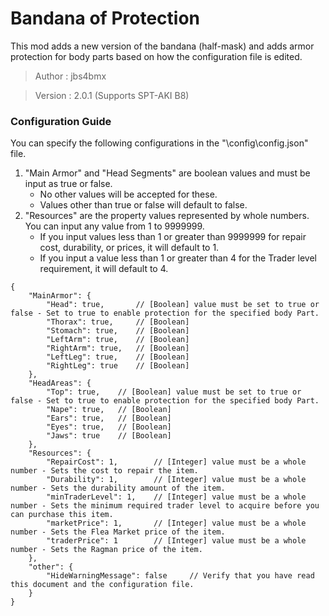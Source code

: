 # Bandana of Protection

This mod adds a new version of the bandana (half-mask) and adds armor protection for body parts based on how the configuration file is edited.

>Author  : jbs4bmx

>Version : 2.0.1 (Supports SPT-AKI B8)



### Configuration Guide

You can specify the following configurations in the "\config\config.json" file.
1. "Main Armor" and "Head Segments" are boolean values and must be input as true or false.
   - No other values will be accepted for these.
   - Values other than true or false will default to false.
2. "Resources" are the property values represented by whole numbers. You can input any value from 1 to 9999999.
   - If you input values less than 1 or greater than 9999999 for repair cost, durability, or prices, it will default to 1.
   - If you input a value less than 1 or greater than 4 for the Trader level requirement, it will default to 4.

```
{
    "MainArmor": {
        "Head": true,       // [Boolean] value must be set to true or false - Set to true to enable protection for the specified body Part.
        "Thorax": true,     // [Boolean]
        "Stomach": true,    // [Boolean]
        "LeftArm": true,    // [Boolean]
        "RightArm": true,   // [Boolean]
        "LeftLeg": true,    // [Boolean]
        "RightLeg": true    // [Boolean]
    },
    "HeadAreas": {
        "Top": true,    // [Boolean] value must be set to true or false - Set to true to enable protection for the specified body Part.
        "Nape": true,   // [Boolean]
        "Ears": true,   // [Boolean]
        "Eyes": true,   // [Boolean]
        "Jaws": true    // [Boolean]
    },
    "Resources": {
        "RepairCost": 1,        // [Integer] value must be a whole number - Sets the cost to repair the item.
        "Durability": 1,        // [Integer] value must be a whole number - Sets the durability amount of the item.
        "minTraderLevel": 1,    // [Integer] value must be a whole number - Sets the minimum required trader level to acquire before you can purchase this item.
        "marketPrice": 1,       // [Integer] value must be a whole number - Sets the Flea Market price of the item.
        "traderPrice": 1        // [Integer] value must be a whole number - Sets the Ragman price of the item.
    },
    "other": {
        "HideWarningMessage": false     // Verify that you have read this document and the configuration file.
    }
}
```